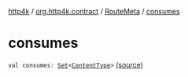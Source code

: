 [http4k](../../index.md) / [org.http4k.contract](../index.md) / [RouteMeta](index.md) / [consumes](./consumes.md)

# consumes

`val consumes: `[`Set`](https://kotlinlang.org/api/latest/jvm/stdlib/kotlin.collections/-set/index.html)`<`[`ContentType`](../../org.http4k.core/-content-type/index.md)`>` [(source)](https://github.com/http4k/http4k/blob/master/http4k-contract/src/main/kotlin/org/http4k/contract/routeMeta.kt#L115)